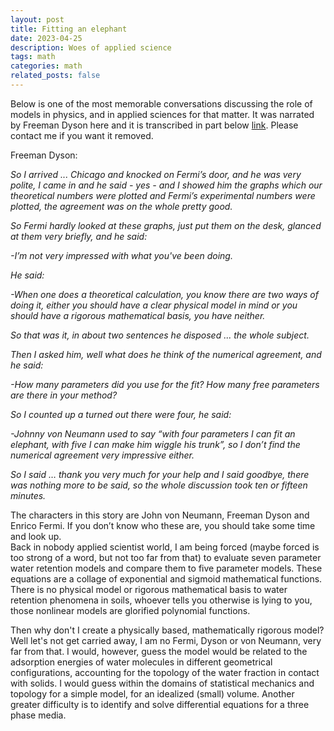 ```yaml
---
layout: post
title: Fitting an elephant
date: 2023-04-25 
description: Woes of applied science
tags: math
categories: math
related_posts: false
---
```


Below is one of the most memorable conversations discussing the role of models in physics, and in applied sciences for that matter. It was narrated by Freeman Dyson here and it is transcribed in part below
[link](https://www.youtube.com/watch?v=hV41QEKiMlM&t=83s). Please contact me if you want it removed. 

Freeman Dyson:

<em>So I arrived ... Chicago and knocked on Fermi’s door, and he was very polite, I came in and he said  - yes - and I showed him the graphs which our theoretical numbers were plotted and Fermi’s experimental numbers were plotted, the agreement was on the whole pretty good.

So Fermi hardly looked at these graphs, just put them on the desk, glanced at them very briefly, and he said:  

-I’m not very impressed with what you've been doing.

He said:

-When one does a theoretical calculation, you know there are two ways of doing it, either you should have a clear physical model in mind or you should have a rigorous mathematical basis, you have neither.

So that was it, in about two sentences he disposed ... the whole subject.

Then I asked him, well what does he think of the numerical agreement, and he said:

-How many parameters did you use for the fit? How many free parameters are there in your method?

So I counted up a turned out there were four, he said:

-Johnny von Neumann used to say “with four parameters I can fit an elephant, with five I can make him wiggle his trunk”, so I don’t find the numerical agreement very impressive either.

So I said … thank you very much for your help and I said goodbye, there was nothing more to be said, so the whole discussion took ten or fifteen minutes. </em>

The characters in this story are John von Neumann, Freeman Dyson and Enrico Fermi. If you don’t know who these are, you should take some time and look up.  
Back in nobody applied scientist world, I am being forced (maybe forced is too strong of a word, but not too far from that) to evaluate seven parameter water retention models and compare them to five parameter models. These equations are a collage of exponential and sigmoid mathematical functions. There is no physical model or rigorous mathematical basis to water retention phenomena in soils, whoever tells you otherwise is lying to you, those nonlinear models are glorified polynomial functions. 

Then why don't I create a physically based, mathematically rigorous model? Well let's not get carried away, I am no Fermi, Dyson or von Neumann, very far from that. 
I would, however, guess the model would be related to the adsorption energies of water molecules in different geometrical configurations, accounting for the topology of the water fraction in contact with solids. I would guess within the domains of statistical mechanics and topology for a simple model, for an idealized (small) volume. Another greater difficulty is to identify and solve differential equations for a three phase media. 

